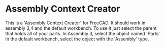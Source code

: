 # Assembly Context Creator

This is a 'Assembly Context Creator' for FreeCAD. It should work in assembly 3,4 and the default workbench. 
To use it just select the parent that holds all of your parts. In Assembly 3, select the object named 'Parts'.
In the default workbench, select the object with the 'Assembly' type.

